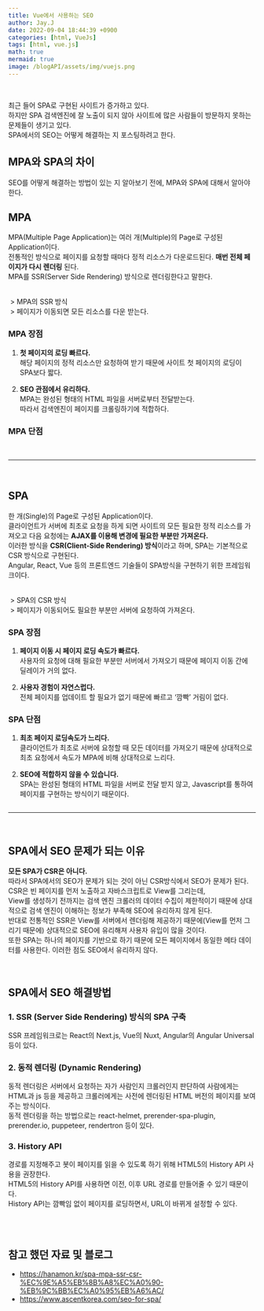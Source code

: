 ```yaml
---
title: Vue에서 사용하는 SEO
author: Jay.J
date: 2022-09-04 18:44:39 +0900
categories: [html, VueJs]
tags: [html, vue.js]
math: true
mermaid: true
image: /blogAPI/assets/img/vuejs.png
---
```


<br>

최근 들어 SPA로 구현된 사이트가 증가하고 있다.<br>
하지만 SPA 검색엔진에 잘 노출이 되지 않아 사이트에 많은 사람들이 방문하지 못하는 문제들이 생기고 있다.<br>
SPA에서의 SEO는 어떻게 해결하는 지 포스팅하려고 한다.

## MPA와 SPA의 차이

SEO를 어떻게 해결하는 방법이 있는 지 알아보기 전에, MPA와 SPA에 대해서 알아야한다.

## MPA

MPA(Multiple Page Application)는 여러 개(Multiple)의 Page로 구성된 Application이다.<br>
전통적인 방식으로 페이지를 요청할 때마다 정적 리소스가 다운로드된다. <b>매번 전체 페이지가 다시 렌더링</b> 된다.<br>
MPA를 SSR(Server Side Rendering) 방식으로 렌더링한다고 말한다.<br>
<br>

<img src="/assets/img/html/MPA.webp" alt="">
> MPA의 SSR 방식

<br>

<img src="/assets/img/html/MPA.JPG" alt="">
> 페이지가 이동되면 모든 리소스를 다운 받는다.

### MPA 장점

1. <b>첫 페이지의 로딩 빠르다.</b><br>
해당 페이지의 정적 리소스만 요청하여 받기 때문에 사이트 첫 페이지의 로딩이 SPA보다 짧다.

2. <b>SEO 관점에서 유리하다.</b><br>
MPA는 완성된 형태의 HTML 파일을 서버로부터 전달받는다.<br>
따라서 검색엔진이 페이지를 크롤링하기에 적합하다.

### MPA 단점

<br>
<hr>
<br>

## SPA

한 개(Single)의 Page로 구성된 Application이다.<br>
클라이언트가 서버에 최초로 요청을 하게 되면 사이트의 모든 필요한 정적 리소스를 가져오고 다음 요청에는 <b>AJAX를 이용해 변경에 필요한 부분만 가져온다.</b><br>
이러한 방식을 <b>CSR(Client-Side Rendering) 방식</b>이라고 하며, SPA는 기본적으로 CSR 방식으로 구현된다.<br>
Angular, React, Vue 등의 프론트엔드 기술들이 SPA방식을 구현하기 위한 프레임워크이다.<br>

<br>

<img src="/assets/img/html/SPA.webp" alt="">
> SPA의 CSR 방식

<br>

<img src="/assets/img/html/SPA.JPG" alt="">
> 페이지가 이동되어도 필요한 부분만 서버에 요청하여 가져온다.

### SPA 장점

1. <b>페이지 이동 시 페이지 로딩 속도가 빠르다.</b><br>
사용자의 요청에 대해 필요한 부분만 서버에서 가져오기 때문에 페이지 이동 간에 딜레이가 거의 없다.

2. <b>사용자 경험이 자연스럽다.</b><br>
전체 페이지를 업데이트 할 필요가 없기 때문에 빠르고 ‘깜빡’ 거림이 없다.

### SPA 단점

1. <b>최초 페이지 로딩속도가 느리다.</b><br>
클라이언트가 최초로 서버에 요청할 때 모든 데이터를 가져오기 때문에 상대적으로 최초 요청에서 속도가 MPA에 비해 상대적으로 느리다.

2. <b>SEO에 적합하지 않을 수 있습니다.</b><br>
SPA는 완성된 형태의 HTML 파일을 서버로 전달 받지 않고, Javascript를 통하여 페이지를 구현하는 방식이기 때문이다.<br>
<img src="/assets/img/html/spa_seo_problem.JPG" alt="">

<br>
<hr>
<br>

## SPA에서 SEO 문제가 되는 이유

<b>모든 SPA가 CSR은 아니다.</b><br>
따라서 SPA에서의 SEO가 문제가 되는 것이 아닌 CSR방식에서 SEO가 문제가 된다.<br>
CSR은 빈 페이지를 먼저 노출하고 자바스크립트로 View를 그리는데,<br>
View를 생성하기 전까지는 검색 엔진 크롤러의 데이터 수집이 제한적이기 때문에 상대적으로 검색 엔진이 이해하는 정보가 부족해 SEO에 유리하지 않게 된다.<br>
반대로 전통적인 SSR은 View를 서버에서 렌더링해 제공하기 때문에(View를 먼저 그리기 때문에) 상대적으로 SEO에 유리해져 사용자 유입이 많을 것이다.<br>
또한 SPA는 하나의 페이지를 기반으로 하기 때문에 모든 페이지에서 동일한 메타 데이터를 사용한다. 이러한 점도 SEO에서 유리하지 않다.

<br>

## SPA에서 SEO 해결방법

### 1. SSR (Server Side Rendering) 방식의 SPA 구축
SSR 프레임워크로는 React의 Next.js, Vue의 Nuxt, Angular의 Angular Universal 등이 있다.
<br>

### 2. 동적 렌더링 (Dynamic Rendering)
동적 렌더링은 서버에서 요청하는 자가 사람인지 크롤러인지 판단하여 사람에게는 HTML과 js 등을 제공하고 크롤러에게는 사전에 렌더링된 HTML 버전의 페이지를 보여주는 방식이다.<br>
동적 렌더링을 하는 방법으로는 react-helmet, prerender-spa-plugin, prerender.io, puppeteer, rendertron 등이 있다.
<br>

### 3. History API
경로를 지정해주고 봇이 페이지를 읽을 수 있도록 하기 위해 HTML5의 History API 사용을 권장한다.<br>
HTML5의 History API를 사용하면 이전, 이후 URL 경로를 만들어줄 수 있기 때문이다.<br>
History API는 깜빡임 없이 페이지를 로딩하면서, URL이 바뀌게 설정할 수 있다.

<br>
<br>

## 참고 했던 자료 및 블로그
- <a href="https://hanamon.kr/spa-mpa-ssr-csr-%EC%9E%A5%EB%8B%A8%EC%A0%90-%EB%9C%BB%EC%A0%95%EB%A6%AC/" target="_blank">https://hanamon.kr/spa-mpa-ssr-csr-%EC%9E%A5%EB%8B%A8%EC%A0%90-%EB%9C%BB%EC%A0%95%EB%A6%AC/</a>
- <a href="https://www.ascentkorea.com/seo-for-spa/" target="_blank">https://www.ascentkorea.com/seo-for-spa/</a>